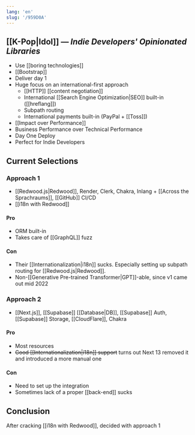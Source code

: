 ```yaml
---
lang: 'en'
slug: '/959D0A'
---
```


## [[K-Pop|Idol]] — _Indie Developers' Opinionated Libraries_

- Use [[boring technologies]]
- [[Bootstrap]]
- Deliver day 1
- Huge focus on an international-first approach
  - [[HTTP]] [[content negotiation]]
  - International [[Search Engine Optimization|SEO]] built-in ([[hreflang]])
  - Subpath routing
  - International payments built-in (PayPal + [[Toss]])
- [[Impact over Performance]]
- Business Performance over Technical Performance
- Day One Deploy
- Perfect for Indie Developers

## Current Selections

### Approach 1

- [[Redwood.js|Redwood]], Render, Clerk, Chakra, Inlang + [[Across the Sprachraums]], [[GitHub]] CI/CD
- [[i18n with Redwood]]

#### Pro

- ORM built-in
- Takes care of [[GraphQL]] fuzz

#### Con

- Their [[Internationalization|i18n]] sucks. Especially setting up subpath routing for [[Redwood.js|Redwood]].
- Non-[[Generative Pre-trained Transformer|GPT]]-able, since v1 came out mid 2022

### Approach 2

- [[Next.js]], [[Supabase]] [[Database|DB]], [[Supabase]] Auth, [[Supabase]] Storage, [[CloudFlare]], Chakra

#### Pro

- Most resources
- ~~Good [[Internationalization|i18n]] support~~ turns out Next 13 removed it and introduced a more manual one

#### Con

- Need to set up the integration
- Sometimes lack of a proper [[back-end]] sucks

## Conclusion

After cracking [[i18n with Redwood]], decided with approach 1
